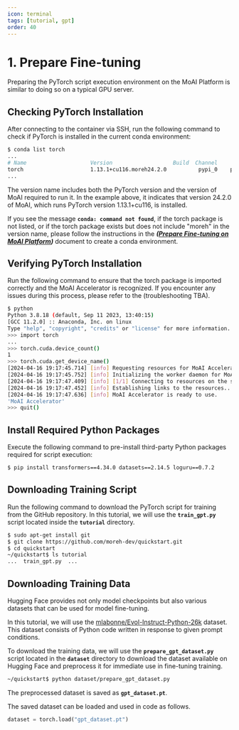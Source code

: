 ```yaml
---
icon: terminal
tags: [tutorial, gpt]
order: 40
---
```


# 1. Prepare Fine-tuning

Preparing the PyTorch script execution environment on the MoAI Platform is similar to doing so on a typical GPU server.

## Checking PyTorch Installation

After connecting to the container via SSH, run the following command to check if PyTorch is installed in the current conda environment:

```bash
$ conda list torch
...
# Name                    Version                   Build  Channel
torch                     1.13.1+cu116.moreh24.2.0          pypi_0    pypi
...
```

The version name includes both the PyTorch version and the version of MoAI required to run it. In the example above, it indicates that version 24.2.0 of MoAI, which runs PyTorch version 1.13.1+cu116, is installed.

If you see the message **`conda: command not found`**, if the torch package is not listed, or if the torch package exists but does not include "moreh" in the version name, please follow the instructions in the  ***([Prepare Fine-tuning on MoAI Platform](/Supported_Documents/Prepare_Fine_tuning_MoAI.md))*** document to create a conda environment.


## Verifying PyTorch Installation

Run the following command to ensure that the torch package is imported correctly and the MoAI Accelerator is recognized. If you encounter any issues during this process, please refer to the  (troubleshooting TBA).

```bash
$ python
Python 3.8.18 (default, Sep 11 2023, 13:40:15)
[GCC 11.2.0] :: Anaconda, Inc. on linux
Type "help", "copyright", "credits" or "license" for more information.
>>> import torch
...
>>> torch.cuda.device_count()
1
>>> torch.cuda.get_device_name()
[2024-04-16 19:17:45.714] [info] Requesting resources for MoAI Accelerator from the server...
[2024-04-16 19:17:45.752] [info] Initializing the worker daemon for MoAI Accelerator
[2024-04-16 19:17:47.409] [info] [1/1] Connecting to resources on the server (192.168.110.00:24158)...
[2024-04-16 19:17:47.452] [info] Establishing links to the resources...
[2024-04-16 19:17:47.636] [info] MoAI Accelerator is ready to use.
'MoAI Accelerator'
>>> quit()
```

## Install Required Python Packages

Execute the following command to pre-install third-party Python packages required for script execution:

```bash
$ pip install transformers==4.34.0 datasets==2.14.5 loguru==0.7.2
```

## Downloading Training Script

Run the following command to download the PyTorch script for training from the GitHub repository. In this tutorial, we will use the **`train_gpt.py`** script located inside the **`tutorial`** directory.

```bash
$ sudo apt-get install git
$ git clone https://github.com/moreh-dev/quickstart.git
$ cd quickstart
~/quickstart$ ls tutorial
...  train_gpt.py  ...
```

## Downloading Training Data

Hugging Face provides not only model checkpoints but also various datasets that can be used for model fine-tuning.

In this tutorial, we will use the [mlabonne/Evol-Instruct-Python-26k](https://huggingface.co/datasets/mlabonne/Evol-Instruct-Python-26k) dataset. This dataset consists of Python code written in response to given prompt conditions.

To download the training data, we will use the **`prepare_gpt_dataset.py`** script located in the **`dataset`** directory to download the dataset available on Hugging Face and preprocess it for immediate use in fine-tuning training.

```bash
~/quickstart$ python dataset/prepare_gpt_dataset.py
```

The preprocessed dataset is saved as **`gpt_dataset.pt`**.

The saved dataset can be loaded and used in code as follows.

```python
dataset = torch.load("gpt_dataset.pt")
```